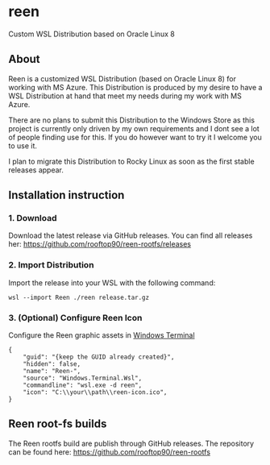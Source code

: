 # reen

Custom WSL Distribution based on Oracle Linux 8

## About 
Reen is a customized WSL Distribution (based on Oracle Linux 8) for working with MS Azure. This Distribution is produced by my desire to have a WSL Distribution at hand that meet my needs during my work with MS Azure.

There are no plans to submit this Distribution to the Windows Store as this project is currently only driven by my own requirements and I dont see a lot of people finding use for this. If you do however want to try it I welcome you to use it.

I plan to migrate this Distribution to Rocky Linux as soon as the first stable releases appear.

## Installation instruction

### 1. Download

Download the latest release via GitHub releases. You can find all releases her: https://github.com/rooftop90/reen-rootfs/releases  

### 2. Import Distribution
Import the release into your WSL with the following command:
```
wsl --import Reen ./reen release.tar.gz
```

### 3. (Optional) Configure Reen Icon
Configure the Reen graphic assets in [Windows Terminal](https://github.com/microsoft/terminal)

```
{
    "guid": "{keep the GUID already created}",
    "hidden": false,
    "name": "Reen-",
    "source": "Windows.Terminal.Wsl",
    "commandline": "wsl.exe -d reen",
	"icon": "C:\\your\\path\\reen-icon.ico",
}
```

## Reen root-fs builds
The Reen rootfs build are publish through GitHub releases. The repository can be found here: https://github.com/rooftop90/reen-rootfs
